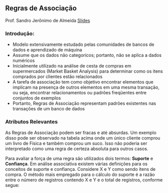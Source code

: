 ## Regras de Associação
Prof. Sandro Jerônimo de Almeida
[Slides]()

### Introdução:

- Modelo extensivamente estudado pelas comunidades de bancos de dados e aprendizado de máquina
- Assume que os dados não categoricos; portanto, não se aplica a dados numéricos
- Inicialmente utilizado na análise de cesta de compras em supermercados (Market Basket Analysis) para determinar como os itens comprados por clientes 
estão relacionados
- A tarefa de associação tem como objetivo encontrar elementos que implicam na presença de outros elementos em uma mesma transação, ou seja, encontrar relacionamentos ou padrões freqüentes entre conjuntos de exemplos
- Portanto, Regras de Associação representam padrões existentes nas transações de um banco de dados

### Atributos Relevantes

As Regras de Associação podem ser fracas e até absurdas. Um exemplo disso pode ser observado na tabela acima onde um único cliente comprou um livro de Física e também comprou um suco. Isso não poderia ser interpretado como uma regra de certeza absoluta para outros casos.

Para avaliar a força de uma regra são utilizados dois termos: **Suporte** e **Confiança**. Em análise associativa existem várias definições para os conceitos de suporte e confiança. Considere X e Y como sendo itens de compra. O método mais empregado para o cálculo do suporte é a razão entre o número de registros contendo X e Y e o total de registros, conforme segue:




